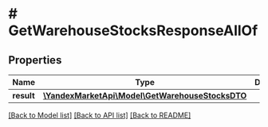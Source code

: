 # # GetWarehouseStocksResponseAllOf

## Properties

Name | Type | Description | Notes
------------ | ------------- | ------------- | -------------
**result** | [**\YandexMarketApi\Model\GetWarehouseStocksDTO**](GetWarehouseStocksDTO.md) |  | [optional]

[[Back to Model list]](../../README.md#models) [[Back to API list]](../../README.md#endpoints) [[Back to README]](../../README.md)
